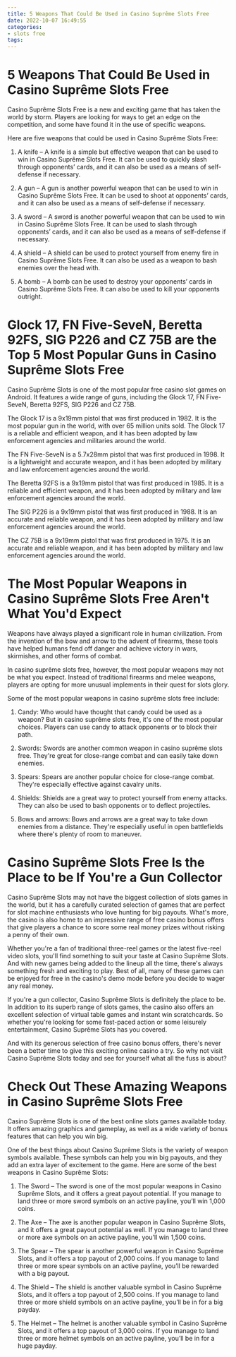 ```yaml
---
title: 5 Weapons That Could Be Used in Casino Suprême Slots Free 
date: 2022-10-07 16:49:55
categories:
- slots free
tags:
---
```



#  5 Weapons That Could Be Used in Casino Suprême Slots Free 

Casino Suprême Slots Free is a new and exciting game that has taken the world by storm. Players are looking for ways to get an edge on the competition, and some have found it in the use of specific weapons.

Here are five weapons that could be used in Casino Suprême Slots Free:

1. A knife – A knife is a simple but effective weapon that can be used to win in Casino Suprême Slots Free. It can be used to quickly slash through opponents’ cards, and it can also be used as a means of self-defense if necessary.

2. A gun – A gun is another powerful weapon that can be used to win in Casino Suprême Slots Free. It can be used to shoot at opponents’ cards, and it can also be used as a means of self-defense if necessary.

3. A sword – A sword is another powerful weapon that can be used to win in Casino Suprême Slots Free. It can be used to slash through opponents’ cards, and it can also be used as a means of self-defense if necessary.

4. A shield – A shield can be used to protect yourself from enemy fire in Casino Suprême Slots Free. It can also be used as a weapon to bash enemies over the head with.

5. A bomb – A bomb can be used to destroy your opponents’ cards in Casino Suprême Slots Free. It can also be used to kill your opponents outright.

#  Glock 17, FN Five-SeveN, Beretta 92FS, SIG P226 and CZ 75B are the Top 5 Most Popular Guns in Casino Suprême Slots Free 

Casino Suprême Slots is one of the most popular free casino slot games on Android. It features a wide range of guns, including the Glock 17, FN Five-SeveN, Beretta 92FS, SIG P226 and CZ 75B.

The Glock 17 is a 9x19mm pistol that was first produced in 1982. It is the most popular gun in the world, with over 65 million units sold. The Glock 17 is a reliable and efficient weapon, and it has been adopted by law enforcement agencies and militaries around the world.

The FN Five-SeveN is a 5.7x28mm pistol that was first produced in 1998. It is a lightweight and accurate weapon, and it has been adopted by military and law enforcement agencies around the world.

The Beretta 92FS is a 9x19mm pistol that was first produced in 1985. It is a reliable and efficient weapon, and it has been adopted by military and law enforcement agencies around the world.

The SIG P226 is a 9x19mm pistol that was first produced in 1988. It is an accurate and reliable weapon, and it has been adopted by military and law enforcement agencies around the world.

The CZ 75B is a 9x19mm pistol that was first produced in 1975. It is an accurate and reliable weapon, and it has been adopted by military and law enforcement agencies around the world.

#  The Most Popular Weapons in Casino Suprême Slots Free Aren't What You'd Expect 

Weapons have always played a significant role in human civilization. From the invention of the bow and arrow to the advent of firearms, these tools have helped humans fend off danger and achieve victory in wars, skirmishes, and other forms of combat.

In casino suprême slots free, however, the most popular weapons may not be what you expect. Instead of traditional firearms and melee weapons, players are opting for more unusual implements in their quest for slots glory.

Some of the most popular weapons in casino suprême slots free include:

1) Candy: Who would have thought that candy could be used as a weapon? But in casino suprême slots free, it's one of the most popular choices. Players can use candy to attack opponents or to block their path.

2) Swords: Swords are another common weapon in casino suprême slots free. They're great for close-range combat and can easily take down enemies.

3) Spears: Spears are another popular choice for close-range combat. They're especially effective against cavalry units.

4) Shields: Shields are a great way to protect yourself from enemy attacks. They can also be used to bash opponents or to deflect projectiles.

5) Bows and arrows: Bows and arrows are a great way to take down enemies from a distance. They're especially useful in open battlefields where there's plenty of room to maneuver.

#  Casino Suprême Slots Free Is the Place to be If You're a Gun Collector 

Casino Suprême Slots may not have the biggest collection of slots games in the world, but it has a carefully curated selection of games that are perfect for slot machine enthusiasts who love hunting for big payouts. What's more, the casino is also home to an impressive range of free casino bonus offers that give players a chance to score some real money prizes without risking a penny of their own.

Whether you're a fan of traditional three-reel games or the latest five-reel video slots, you'll find something to suit your taste at Casino Suprême Slots. And with new games being added to the lineup all the time, there's always something fresh and exciting to play. Best of all, many of these games can be enjoyed for free in the casino's demo mode before you decide to wager any real money.

If you're a gun collector, Casino Suprême Slots is definitely the place to be. In addition to its superb range of slots games, the casino also offers an excellent selection of virtual table games and instant win scratchcards. So whether you're looking for some fast-paced action or some leisurely entertainment, Casino Suprême Slots has you covered.

And with its generous selection of free casino bonus offers, there's never been a better time to give this exciting online casino a try. So why not visit Casino Suprême Slots today and see for yourself what all the fuss is about?

#  Check Out These Amazing Weapons in Casino Suprême Slots Free

Casino Suprême Slots is one of the best online slots games available today. It offers amazing graphics and gameplay, as well as a wide variety of bonus features that can help you win big.

One of the best things about Casino Suprême Slots is the variety of weapon symbols available. These symbols can help you win big payouts, and they add an extra layer of excitement to the game. Here are some of the best weapons in Casino Suprême Slots:

1. The Sword – The sword is one of the most popular weapons in Casino Suprême Slots, and it offers a great payout potential. If you manage to land three or more sword symbols on an active payline, you’ll win 1,000 coins.

2. The Axe – The axe is another popular weapon in Casino Suprême Slots, and it offers a great payout potential as well. If you manage to land three or more axe symbols on an active payline, you’ll win 1,500 coins.

3. The Spear – The spear is another powerful weapon in Casino Suprême Slots, and it offers a top payout of 2,000 coins. If you manage to land three or more spear symbols on an active payline, you’ll be rewarded with a big payout.

4. The Shield – The shield is another valuable symbol in Casino Suprême Slots, and it offers a top payout of 2,500 coins. If you manage to land three or more shield symbols on an active payline, you’ll be in for a big payday.

5. The Helmet – The helmet is another valuable symbol in Casino Suprême Slots, and it offers a top payout of 3,000 coins. If you manage to land three or more helmet symbols on an active payline, you’ll be in for a huge payday.